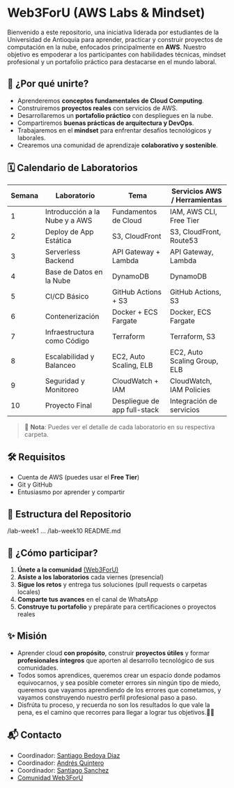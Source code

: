 # Web3ForU (AWS Labs & Mindset)

Bienvenido a este repositorio, una iniciativa liderada por estudiantes de la Universidad de Antioquia para aprender, practicar y construir proyectos de computación en la nube, enfocados principalmente en **AWS**. Nuestro objetivo es empoderar a los participantes con habilidades técnicas, mindset profesional y un portafolio práctico para destacarse en el mundo laboral.

## 🚀 ¿Por qué unirte?

- Aprenderemos **conceptos fundamentales de Cloud Computing**.
- Construiremos **proyectos reales** con servicios de AWS.
- Desarrollaremos un **portafolio práctico** con despliegues en la nube.
- Compartiremos **buenas prácticas de arquitectura y DevOps**.
- Trabajaremos en el **mindset** para enfrentar desafíos tecnológicos y laborales.
- Crearemos una comunidad de aprendizaje **colaborativo y sostenible**.

## 🗓️ Calendario de Laboratorios

| Semana | Laboratorio | Tema | Servicios AWS / Herramientas |
|--------|-------------|------|------------------------------|
| 1 | Introducción a la Nube y a AWS | Fundamentos de Cloud | IAM, AWS CLI, Free Tier |
| 2 | Deploy de App Estática | S3, CloudFront | S3, CloudFront, Route53 |
| 3 | Serverless Backend | API Gateway + Lambda | API Gateway, Lambda |
| 4 | Base de Datos en la Nube | DynamoDB | DynamoDB |
| 5 | CI/CD Básico | GitHub Actions + S3 | GitHub Actions, S3 |
| 6 | Contenerización | Docker + ECS Fargate | Docker, ECS Fargate |
| 7 | Infraestructura como Código | Terraform | Terraform, S3 |
| 8 | Escalabilidad y Balanceo | EC2, Auto Scaling, ELB | EC2, Auto Scaling Group, ELB |
| 9 | Seguridad y Monitoreo | CloudWatch + IAM | CloudWatch, IAM Policies |
| 10 | Proyecto Final | Despliegue de app full-stack | Integración de servicios |

> 📌 **Nota**: Puedes ver el detalle de cada laboratorio en su respectiva carpeta.

## 🛠️ Requisitos

- Cuenta de AWS (puedes usar el **Free Tier**)
- Git y GitHub
- Entusiasmo por aprender y compartir

## 📂 Estructura del Repositorio
/lab-week1
...
/lab-week10
README.md

## 🤝 ¿Cómo participar?

1. **Únete a la comunidad** [(Web3ForU)](https://chat.whatsapp.com/Jsch6Cgts8gE4eDvTapsuH "(Web3ForU)")
2. **Asiste a los laboratorios** cada viernes (presencial)
3. **Sigue los retos** y entrega tus soluciones (pull requests o carpetas locales)
4. **Comparte tus avances** en el canal de WhatsApp
5. **Construye tu portafolio** y prepárate para certificaciones o proyectos reales

## ✨ Misión

- Aprender cloud **con propósito**, construir **proyectos útiles** y formar **profesionales íntegros** que aporten al desarrollo tecnológico de sus comunidades.
- Todos somos aprendices, queremos crear un espacio donde podamos equivocarnos, y sea posible cometer errores sin ningún tipo de miedo, queremos que vayamos aprendiendo de los errores que cometamos, y vayamos construyendo nuestro perfil profesional paso a paso.
- Disfrúta tu proceso, y recuerda no son los resultados lo que vale la pena, es el camino que recorres para llegar a lograr tus objetivos.🚀🚀


## 📬 Contacto

- Coordinador: [Santiago Bedoya Diaz](https://www.linkedin.com/in/santiago-bedoya-diaz/ "Santiago Bedoya Diaz")
- Coordinador: [Andrés Quintero](https://www.linkedin.com/in/andresqb198/ "Andrés Quintero")
- Coordinador: [Santiago Sanchez](https://www.linkedin.com/in/santiagoasz/ "Santiago Sanchez")
- [Comunidad Web3ForU](https://www.linkedin.com/in/web3foru-comunidad-750934254/ "Comunidad Web3ForU")

